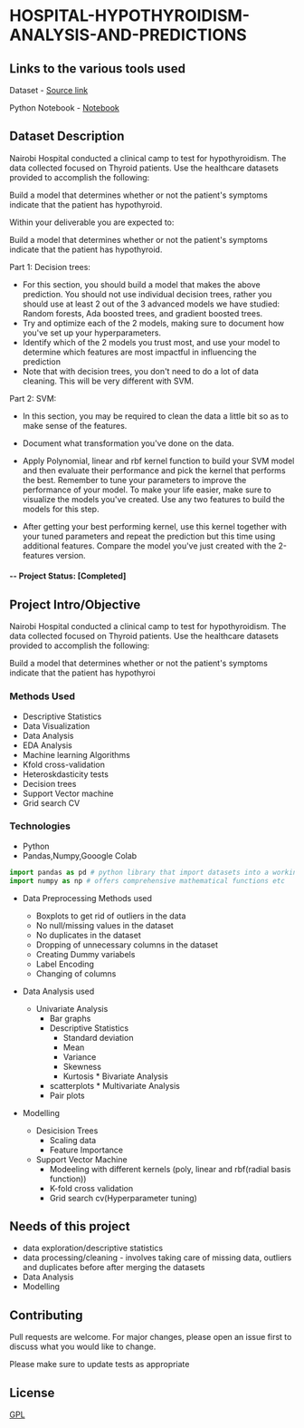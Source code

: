 # HOSPITAL-HYPOTHYROIDISM-ANALYSIS-AND-PREDICTIONS

## Links to the various tools used 

Dataset - [Source link](http://bit.ly/hypothyroid_data)

Python Notebook - [Notebook](https://colab.research.google.com/drive/1tSYahpRzprTPHfVzlB0Q_kfWjJGM2reS?usp=sharing)



## Dataset Description

Nairobi Hospital conducted a clinical camp to test for hypothyroidism. The data collected focused on Thyroid patients. Use the healthcare datasets provided to accomplish the following:  

Build a model that determines whether or not the patient's symptoms indicate that the patient has hypothyroid.

Within your deliverable you are expected to:

Build a model that determines whether or not the patient's symptoms indicate that the patient has hypothyroid.

Part 1: Decision trees:
- For this section, you should build a model that makes the above prediction. You should not use individual decision trees, rather you should use at least 2 out of the 3 advanced models we have studied: Random forests, Ada boosted trees, and gradient boosted trees.
- Try and optimize each of the 2 models, making sure to document how you've set up your hyperparameters.
- Identify which of the 2 models you trust most, and use your model to determine which features are most impactful in influencing the prediction
- Note that with decision trees, you don't need to do a lot of data cleaning. This will be very different with SVM.

Part 2: SVM:

- In this section, you may be required to clean the data a little bit so as to make sense of the features.

- Document what transformation you've done on the data.

- Apply Polynomial, linear and rbf kernel function to build your SVM model and then evaluate their performance and pick the kernel that performs the best. Remember to tune your parameters to improve the performance of your model. To make your life easier, make sure to visualize the models you've created. Use any two features to build the models for this step.

- After getting your best performing kernel, use this kernel together with your tuned parameters and repeat the prediction but this time using additional features. Compare the model you've just created with the 2-features version. 

#### -- Project Status: [Completed]

## Project Intro/Objective
Nairobi Hospital conducted a clinical camp to test for hypothyroidism. The data collected focused on Thyroid patients. Use the healthcare datasets provided to accomplish the following:  

Build a model that determines whether or not the patient's symptoms indicate that the patient has hypothyroi


### Methods Used
* Descriptive Statistics
* Data Visualization
* Data Analysis
* EDA Analysis
* Machine learning Algorithms
* Kfold cross-validation
* Heteroskdasticity tests
* Decision trees
* Support Vector machine
* Grid search CV
   
### Technologies
* Python
* Pandas,Numpy,Gooogle Colab


```python
import pandas as pd # python library that import datasets into a working env and does so much more such as helping in cleaning datasets etc
import numpy as np # offers comprehensive mathematical functions etc
```

 * Data Preprocessing Methods used
    *  Boxplots to get rid of outliers in the data
    *  No null/missing values in the dataset 
    *  No duplicates in the dataset
    *  Dropping of unnecessary columns in the dataset
    *  Creating Dummy variabels
    *  Label  Encoding 
    *  Changing of columns 
    
 * Data Analysis used
      * Univariate Analysis 
          * Bar graphs
          * Descriptive Statistics
              * Standard deviation
              * Mean
              * Variance
              * Skewness
              * Kurtosis
       * Bivariate Analysis
           * scatterplots
       * Multivariate Analysis 
           * Pair plots
  * Modelling
       * Desicision Trees
            * Scaling data
            * Feature Importance
       * Support Vector Machine
            * Modeeling with different kernels (poly, linear and rbf(radial basis function))
            * K-fold cross validation
            * Grid search cv(Hyperparameter tuning)  
   
## Needs of this project
- data exploration/descriptive statistics
- data processing/cleaning - involves taking care of missing data, outliers and duplicates before after merging the datasets
- Data Analysis 
- Modelling


## Contributing
Pull requests are welcome. For major changes, please open an issue first to discuss what you would like to change.

Please make sure to update tests as appropriate

## License
[GPL](https://www.gnu.org/licenses/gpl-3.0.en.html)

